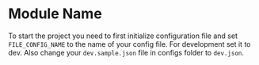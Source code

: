 # Module Name

To start the project you need to first initialize configuration file and set `FILE_CONFIG_NAME` to the name of your config file. For development set it to dev.
Also change your `dev.sample.json` file in configs folder to `dev.json`.

